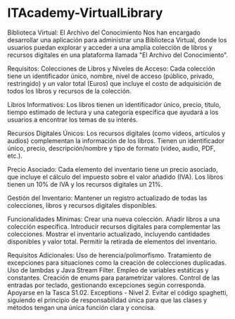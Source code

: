 # ITAcademy-VirtualLibrary

Biblioteca Virtual: El Archivo del Conocimiento
Nos han encargado desarrollar una aplicación para administrar una Biblioteca Virtual, donde los usuarios puedan explorar y acceder a una amplia colección de libros y recursos digitales en una plataforma llamada "El Archivo del Conocimiento".

Requisitos:
Colecciones de Libros y Niveles de Acceso:
Cada colección tiene un identificador único, nombre, nivel de acceso (público, privado, restringido) y un valor total (Euros) que incluye el costo de adquisición de todos los libros y recursos de la colección.

Libros Informativos:
Los libros tienen un identificador único, precio, título, tiempo estimado de lectura y una categoría específica que ayudará a los usuarios a encontrar los temas de su interés.

Recursos Digitales Únicos:
Los recursos digitales (como videos, artículos y audios) complementan la información de los libros. Tienen un identificador único, precio, descripción/nombre y tipo de formato (video, audio, PDF, etc.).

Precio Asociado:
Cada elemento del inventario tiene un precio asociado, que incluye el cálculo del impuesto sobre el valor añadido (IVA). Los libros tienen un 10% de IVA y los recursos digitales un 21%.

Gestión del Inventario:
Mantener un registro actualizado de todas las colecciones, libros y recursos digitales disponibles.

Funcionalidades Mínimas:
Crear una nueva colección.
Añadir libros a una colección específica.
Introducir recursos digitales para complementar las colecciones.
Mostrar el inventario actualizado, incluyendo cantidades disponibles y valor total.
Permitir la retirada de elementos del inventario.

Requisitos Adicionales:
Uso de herencia/polimorfismo.
Tratamiento de excepciones para situaciones como la creación de colecciones duplicadas.
Uso de lambdas y Java Stream Filter.
Empleo de variables estáticas y constantes.
Creación de enums para parametrizar valores.
Control de las entradas por teclado, gestionando excepciones según corresponda. Apoyarse en la Tasca S1.02. Exceptions - Nivel 2.
Evitar el código spaghetti, siguiendo el principio de responsabilidad única para que las clases y métodos tengan una única función clara y concisa.


